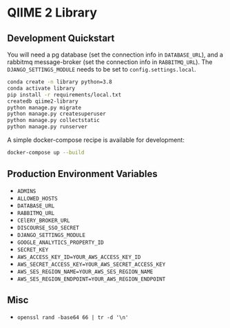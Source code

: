 # QIIME 2 Library

## Development Quickstart

You will need a pg database (set the connection info in `DATABASE_URL`), and
a rabbitmq message-broker (set the connection info in `RABBITMQ_URL`). The
`DJANGO_SETTINGS_MODULE` needs to be set to `config.settings.local`.

```bash
conda create -n library python=3.8
conda activate library
pip install -r requirements/local.txt
createdb qiime2-library
python manage.py migrate
python manage.py createsuperuser
python manage.py collectstatic
python manage.py runserver
```

A simple docker-compose recipe is available for development:

```bash
docker-compose up --build
```

## Production Environment Variables

- `ADMINS`
- `ALLOWED_HOSTS`
- `DATABASE_URL`
- `RABBITMQ_URL`
- `CElERY_BROKER_URL`
- `DISCOURSE_SSO_SECRET`
- `DJANGO_SETTINGS_MODULE`
- `GOOGLE_ANALYTICS_PROPERTY_ID`
- `SECRET_KEY`
- `AWS_ACCESS_KEY_ID=YOUR_AWS_ACCESS_KEY_ID`
- `AWS_SECRET_ACCESS_KEY=YOUR_AWS_SECRET_ACCESS_KEY`
- `AWS_SES_REGION_NAME=YOUR_AWS_SES_REGION_NAME`
- `AWS_SES_REGION_ENDPOINT=YOUR_AWS_REGION_ENDPOINT`

## Misc

- `openssl rand -base64 66 | tr -d '\n'`
